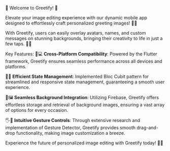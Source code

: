 🌟 Welcome to Greetify! 🎉

Elevate your image editing experience with our dynamic mobile app designed to effortlessly craft personalized greeting images! 📸✨

With Greetify, users can easily overlay avatars, names, and custom messages on stunning backgrounds, bringing their creativity to life in just a few taps. 🎨💬

Key Features:
📱💻 **Cross-Platform Compatibility**: Powered by the Flutter framework, Greetify ensures seamless performance across all devices and platforms.

💼🔧 **Efficient State Management**: Implemented Bloc Cubit pattern for streamlined and responsive state management, guaranteeing a smooth user experience.

🌈🖼️ **Seamless Background Integration**: Utilizing Firebase, Greetify offers effortless storage and retrieval of background images, ensuring a vast array of options for every occasion.

🖐️🌟 **Intuitive Gesture Controls**: Through extensive research and implementation of Gesture Detector, Greetify provides smooth drag-and-drop functionality, making image customization a breeze.


Experience the future of personalized image editing with Greetify today! 🚀✨
